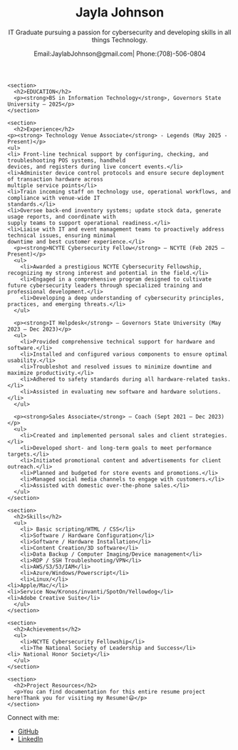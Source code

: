 <!DOCTYPE html>
<html lang="en">
<head>
<!-- Font Awesome for Icons -->
<link rel="stylesheet" href="https://cdnjs.cloudflare.com/ajax/libs/font-awesome/6.5.0/css/all.min.css">
  <meta charset="UTF-8">
  <title>Jayla Johnson - Resume</title>
  <link rel="stylesheet" href="style.css">
</head>
<body>
  <div class="container">
    <header>
      <h1>Jayla Johnson</h1> 
      <p class="title"> IT Graduate pursuing a passion for cybersecurity and developing skills in all things Technology.</p>
      <p>Email:JaylabJohnson@gmail.com| Phone:(708)-506-0804</p>
    </header>

    <section>
      <h2>EDUCATION</h2>
      <p><strong>BS in Information Technology</strong>, Governors State University — 2025</p>
    </section>

    <section>
      <h2>Experience</h2>
	<p><strong> Technology Venue Associate</strong> - Legends (May 2025 - Present)</p>
	<ul> 
	<li> Front-line technical support by configuring, checking, and troubleshooting POS systems, handheld
	devices, and registers during live concert events.</li>
	<li>Administer device control protocols and ensure secure deployment of transaction hardware across
	multiple service points</li>
	<li>Train incoming staff on technology use, operational workflows, and compliance with venue-wide IT
	standards.</li>
	<li>Oversee back-end inventory systems; update stock data, generate usage reports, and coordinate with
	supply teams to support operational readiness.</li>
	<li>Liaise with IT and event management teams to proactively address technical issues, ensuring minimal
	downtime and best customer experience.</li>
      <p><strong>NCYTE Cybersecurity Fellow</strong> – NCYTE (Feb 2025 – Present)</p>
      <ul>
        <li>Awarded a prestigious NCYTE Cybersecurity Fellowship, recognizing my strong interest and potential in the field.</li>
        <li>Engaged in a comprehensive program designed to cultivate future cybersecurity leaders through specialized training and professional development.</li>
        <li>Developing a deep understanding of cybersecurity principles, practices, and emerging threats.</li>
      </ul>

      <p><strong>IT Helpdesk</strong> – Governors State University (May 2023 – Dec 2023)</p>
      <ul>
        <li>Provided comprehensive technical support for hardware and software.</li>
        <li>Installed and configured various components to ensure optimal usability.</li>
        <li>Troubleshot and resolved issues to minimize downtime and maximize productivity.</li>
        <li>Adhered to safety standards during all hardware-related tasks.</li>
        <li>Assisted in evaluating new software and hardware solutions.</li>
      </ul>

      <p><strong>Sales Associate</strong> – Coach (Sept 2021 – Dec 2023)</p>
      <ul>
        <li>Created and implemented personal sales and client strategies.</li>
        <li>Developed short- and long-term goals to meet performance targets.</li>
        <li>Initiated promotional content and advertisements for client outreach.</li>
        <li>Planned and budgeted for store events and promotions.</li>
        <li>Managed social media channels to engage with customers.</li>
        <li>Assisted with domestic over-the-phone sales.</li>
      </ul>
    </section>

    <section>
      <h2>Skills</h2>
      <ul>
        <li> Basic scripting/HTML / CSS</li>
        <li>Software / Hardware Configuration</li>
        <li>Software / Hardware Installation</li>
        <li>Content Creation/3D software</li>
        <li>Data Backup / Computer Imaging/Device management</li>
        <li>RDP / SSH Troubleshooting/VPN</li>
        <li>AWS/S3/53/IAM</li>
        <li>Azure/Windows/Powerscript</li>
        <li>Linux/</li>
	<li>Apple/Mac/</li>
	<li>Service Now/Kronos/invanti/SpotOn/Yellowdog</li>
	<li>Adobe Creative Suite</li>
      </ul>
    </section>

    <section>
      <h2>Achievements</h2>
      <ul>
        <li>NCYTE Cybersecurity Fellowship</li>
        <li>The National Society of Leadership and Success</li>
	<li> National Honor Society</li>
      </ul>
    </section>

    <section>
      <h2>Project Resources</h2>
      <p>You can find documentation for this entire resume project here!Thank you for visiting my Resume!😃</p>
    </section>
  </div>
<footer>
  <p>Connect with me:</p>
  <ul class="social-links">
    <li>
      <a href="https://github.com/ProjectsbyJayla" target="_blank">
        <i class="fab fa-github"></i> GitHub
      </a>
    </li>
    <li>
      <a href="www.linkedin.com/in/jayla-johnson-910b4824a>
        <i class="fab fa-linkedin"></i> LinkedIn
      </a>
    </li>
  </ul>
</footer>
</body>
</html>
